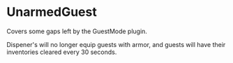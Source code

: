 # UnarmedGuest
Covers some gaps left by the GuestMode plugin.

Dispener's will no longer equip guests with armor, and guests will have their inventories cleared every 30 seconds.
